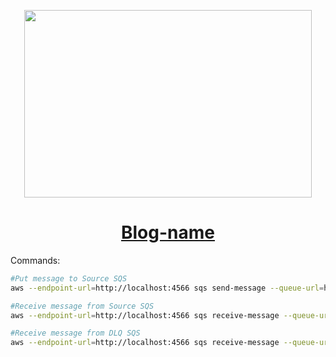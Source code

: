 
<p align="center">
  <img width="460" height="300" src="picture-url">
</p>

<h1 align="center"><a href="blog-url">Blog-name</a></h1>

Commands:

```sh
#Put message to Source SQS
aws --endpoint-url=http://localhost:4566 sqs send-message --queue-url=http://localhost:4566/000000000000/source-sqs --message-body={test}

#Receive message from Source SQS
aws --endpoint-url=http://localhost:4566 sqs receive-message --queue-url=http://localhost:4566/000000000000/source-sqs

#Receive message from DLQ SQS
aws --endpoint-url=http://localhost:4566 sqs receive-message --queue-url=http://localhost:4566/000000000000/dlq-sqs
```